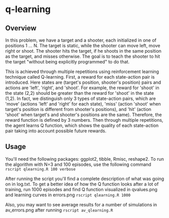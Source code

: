 # q-learning
## Overview
In this problem, we have a target and a shooter, each initialized in one of positions 1 ... N. The target is static, while the shooter can move left, move right or shoot. The shooter hits the target, if he shoots in the same position as the target, and misses otherwise. The goal is to teach the shooter to hit the target "without being explicitly programmed" to do that. 

This is achieved through multiple repetitions using reinforcement learning technique called Q-learning. First, a reward for each state-action pair is introduced. Here states are (target's position, shooter's position) pairs and actions are 'left', 'right', and 'shoot'. For example, the reward for 'shoot' in the state (2,2) should be greater than the reward for 'shoot' in the state (1,2). In fact, we distinguish only 3 types of state-action pairs, which are 'move' (actions 'left' and 'right' for each state), 'miss' (action 'shoot' when target's position is different from shooter's positions), and 'hit' (action 'shoot' when target's and shooter's positions are the same). Therefore, the reward function is defined by 3 numbers. Then through multiple repetitions, the agent learns Q function, which shows the quality of each state-action pair taking into account possible future rewards.

## Usage
You'll need the following packages: ggplot2, tibble, Rmisc, reshape2. To run the algorithm with N=3 and 100 episodes, use the following command `rscript qlearning.R 100 verbose`

After running the script you'll find a complete description of what was going on in log.txt. To get a better idea of how the Q function looks after a lot of training, run 1000 episodes and find Q function visualized in qvalues.png and learning curves in errors.png `rscript qlearning.R 1000`

Also, you may want to see average results for a number of simulations in av_errors.png after running `rscript av_qlearning.R`
